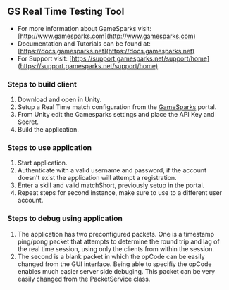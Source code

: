 ## GS Real Time Testing Tool ##
* For more information about GameSparks visit: [http://www.gamesparks.com](http://www.gamesparks.com)
* Documentation and Tutorials can be found at: [https://docs.gamesparks.net](https://docs.gamesparks.net)
* For Support visit: [https://support.gamesparks.net/support/home](https://support.gamesparks.net/support/home)

### Steps to build client ###
1. Download and open in Unity.
2. Setup a Real Time match configuration from the [GameSparks](https://portal2.gamesparks.net/) portal.
3. From Unity edit the Gamesparks settings and place the API Key and Secret.
4. Build the application.

### Steps to use application ###
1. Start application.
2. Authenticate with a valid username and password, if the account doesn't exist the application will attempt a registration.
3. Enter a skill and valid matchShort, previously setup in the portal.
4. Repeat steps for second instance, make sure to use to a different user account.

### Steps to debug using application ###
1. The application has two preconfigured packets. One is a timestamp ping/pong packet that attempts to determine the round trip and lag of the real time session, using only the clients from within the session.
2. The second is a blank packet in which the opCode can be easily changed from the GUI interface. Being able to specifiy the opCode enables much easier server side debuging. This packet can be very easily changed from the PacketService class.

